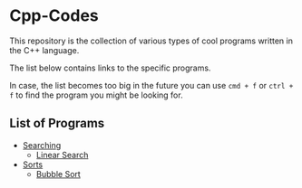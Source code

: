 # Cpp-Codes
This repository is the collection of various types of cool programs written in the C++ language. 

The list below contains links to the specific programs.

In case, the list becomes too big in the future you can use `cmd + f` or `ctrl + f` to find the program you might be looking for.

## List of Programs

- [Searching](./Searching)
  - [Linear Search](./Searching/linearsearch.cpp)
- [Sorts](./Sorts)
  - [Bubble Sort](./Sorts/bubblesort.cpp)
  
